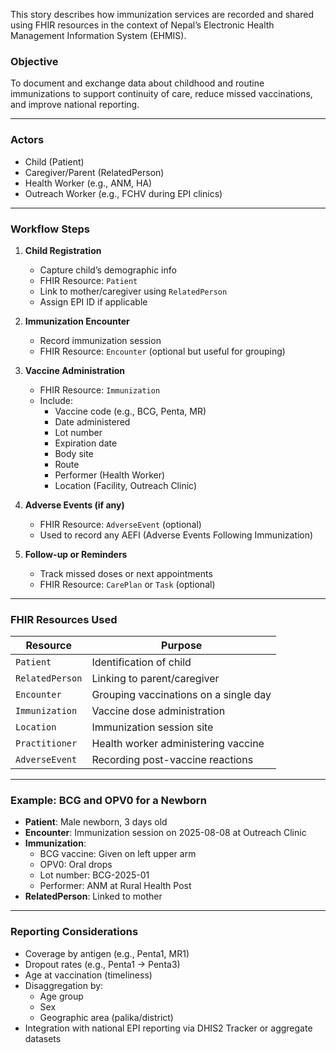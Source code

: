
This story describes how immunization services are recorded and shared using FHIR resources in the context of Nepal’s Electronic Health Management Information System (EHMIS).

### Objective

To document and exchange data about childhood and routine immunizations to support continuity of care, reduce missed vaccinations, and improve national reporting.

---

### Actors

- Child (Patient)
- Caregiver/Parent (RelatedPerson)
- Health Worker (e.g., ANM, HA)
- Outreach Worker (e.g., FCHV during EPI clinics)

---

### Workflow Steps

1. **Child Registration**
   - Capture child’s demographic info
   - FHIR Resource: `Patient`
   - Link to mother/caregiver using `RelatedPerson`
   - Assign EPI ID if applicable

2. **Immunization Encounter**
   - Record immunization session
   - FHIR Resource: `Encounter` (optional but useful for grouping)

3. **Vaccine Administration**
   - FHIR Resource: `Immunization`
   - Include:
     - Vaccine code (e.g., BCG, Penta, MR)
     - Date administered
     - Lot number
     - Expiration date
     - Body site
     - Route
     - Performer (Health Worker)
     - Location (Facility, Outreach Clinic)

4. **Adverse Events (if any)**
   - FHIR Resource: `AdverseEvent` (optional)
   - Used to record any AEFI (Adverse Events Following Immunization)

5. **Follow-up or Reminders**
   - Track missed doses or next appointments
   - FHIR Resource: `CarePlan` or `Task` (optional)

---

### FHIR Resources Used

| Resource          | Purpose                                  |
|-------------------|------------------------------------------|
| `Patient`         | Identification of child                  |
| `RelatedPerson`   | Linking to parent/caregiver              |
| `Encounter`       | Grouping vaccinations on a single day    |
| `Immunization`    | Vaccine dose administration              |
| `Location`        | Immunization session site                |
| `Practitioner`    | Health worker administering vaccine      |
| `AdverseEvent`    | Recording post-vaccine reactions         |

---

### Example: BCG and OPV0 for a Newborn

- **Patient**: Male newborn, 3 days old
- **Encounter**: Immunization session on 2025-08-08 at Outreach Clinic
- **Immunization**:
  - BCG vaccine: Given on left upper arm
  - OPV0: Oral drops
  - Lot number: BCG-2025-01
  - Performer: ANM at Rural Health Post
- **RelatedPerson**: Linked to mother

---

### Reporting Considerations

- Coverage by antigen (e.g., Penta1, MR1)
- Dropout rates (e.g., Penta1 → Penta3)
- Age at vaccination (timeliness)
- Disaggregation by:
  - Age group
  - Sex
  - Geographic area (palika/district)
- Integration with national EPI reporting via DHIS2 Tracker or aggregate datasets

